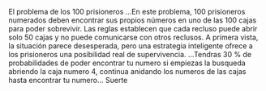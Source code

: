 El problema de los 100 prisioneros
...En este problema, 100 prisioneros numerados deben encontrar sus propios números en uno de las 100 cajas para poder sobrevivir. Las reglas establecen que cada recluso puede abrir solo 50 cajas y no puede comunicarse con otros reclusos. A primera vista, la situación parece desesperada, pero una estrategia inteligente ofrece a los prisioneros una posibilidad real de supervivencia.
...Tendras 30 % de probabilidades de poder encontrar tu numero si empiezas la busqueda abriendo la caja numero 4, continua anidando los numeros de las cajas hasta encontrar tu numero... Suerte